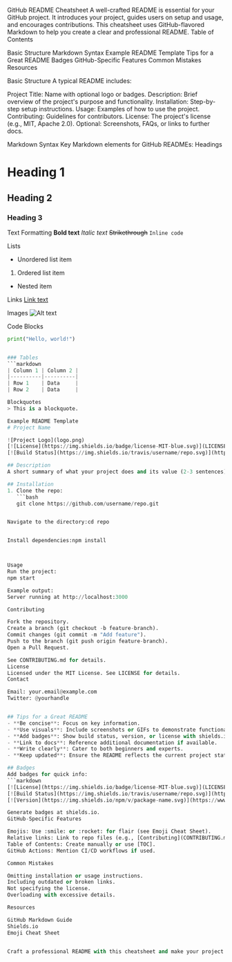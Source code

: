 GitHub README Cheatsheet
A well-crafted README is essential for your GitHub project. It introduces your project, guides users on setup and usage, and encourages contributions. This cheatsheet uses GitHub-flavored Markdown to help you create a clear and professional README.
Table of Contents

Basic Structure
Markdown Syntax
Example README Template
Tips for a Great README
Badges
GitHub-Specific Features
Common Mistakes
Resources

Basic Structure
A typical README includes:

Project Title: Name with optional logo or badges.
Description: Brief overview of the project's purpose and functionality.
Installation: Step-by-step setup instructions.
Usage: Examples of how to use the project.
Contributing: Guidelines for contributors.
License: The project's license (e.g., MIT, Apache 2.0).
Optional: Screenshots, FAQs, or links to further docs.

Markdown Syntax
Key Markdown elements for GitHub READMEs:
Headings
# Heading 1
## Heading 2
### Heading 3

Text Formatting
**Bold text**
*Italic text*
~~Strikethrough~~
`Inline code`

Lists
- Unordered list item
1. Ordered list item
  - Nested item

Links
[Link text](https://example.com)

Images
![Alt text](image-url.png)

Code Blocks
```python
print("Hello, world!")


### Tables
```markdown
| Column 1 | Column 2 |
|----------|----------|
| Row 1    | Data     |
| Row 2    | Data     |

Blockquotes
> This is a blockquote.

Example README Template
# Project Name

![Project Logo](logo.png)  
[![License](https://img.shields.io/badge/license-MIT-blue.svg)](LICENSE)
[![Build Status](https://img.shields.io/travis/username/repo.svg)](https://travis-ci.org/username/repo)

## Description
A short summary of what your project does and its value (2-3 sentences).

## Installation
1. Clone the repo:
   ```bash
   git clone https://github.com/username/repo.git


Navigate to the directory:cd repo


Install dependencies:npm install



Usage
Run the project:
npm start

Example output:
Server running at http://localhost:3000

Contributing

Fork the repository.
Create a branch (git checkout -b feature-branch).
Commit changes (git commit -m "Add feature").
Push to the branch (git push origin feature-branch).
Open a Pull Request.

See CONTRIBUTING.md for details.
License
Licensed under the MIT License. See LICENSE for details.
Contact

Email: your.email@example.com
Twitter: @yourhandle


## Tips for a Great README
- **Be concise**: Focus on key information.
- **Use visuals**: Include screenshots or GIFs to demonstrate functionality.
- **Add badges**: Show build status, version, or license with shields.io.
- **Link to docs**: Reference additional documentation if available.
- **Write clearly**: Cater to both beginners and experts.
- **Keep updated**: Ensure the README reflects the current project state.

## Badges
Add badges for quick info:
```markdown
[![License](https://img.shields.io/badge/license-MIT-blue.svg)](LICENSE)
[![Build Status](https://img.shields.io/travis/username/repo.svg)](https://travis-ci.org/username/repo)
[![Version](https://img.shields.io/npm/v/package-name.svg)](https://www.npmjs.com/package/package-name)

Generate badges at shields.io.
GitHub-Specific Features

Emojis: Use :smile: or :rocket: for flair (see Emoji Cheat Sheet).
Relative links: Link to repo files (e.g., [Contributing](CONTRIBUTING.md)).
Table of Contents: Create manually or use [TOC].
GitHub Actions: Mention CI/CD workflows if used.

Common Mistakes

Omitting installation or usage instructions.
Including outdated or broken links.
Not specifying the license.
Overloading with excessive details.

Resources

GitHub Markdown Guide
Shields.io
Emoji Cheat Sheet


Craft a professional README with this cheatsheet and make your project stand out! 🚀

